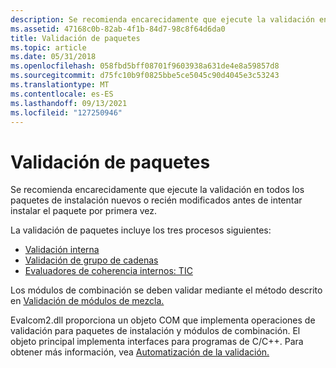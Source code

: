 ```yaml
---
description: Se recomienda encarecidamente que ejecute la validación en todos los paquetes de instalación nuevos o recién modificados antes de intentar instalar el paquete por primera vez.
ms.assetid: 47168c0b-82ab-4f1b-84d7-98c8f64d6da0
title: Validación de paquetes
ms.topic: article
ms.date: 05/31/2018
ms.openlocfilehash: 058fbd5bff08701f9603938a631de4e8a59857d8
ms.sourcegitcommit: d75fc10b9f0825bbe5ce5045c90d4045e3c53243
ms.translationtype: MT
ms.contentlocale: es-ES
ms.lasthandoff: 09/13/2021
ms.locfileid: "127250946"
---
```

# <a name="package-validation"></a>Validación de paquetes

Se recomienda encarecidamente que ejecute la validación en todos los paquetes de instalación nuevos o recién modificados antes de intentar instalar el paquete por primera vez.

La validación de paquetes incluye los tres procesos siguientes:

-   [Validación interna](internal-validation.md)
-   [Validación de grupo de cadenas](string-pool-validation.md)
-   [Evaluadores de coherencia internos: TIC](internal-consistency-evaluators-ices.md)

Los módulos de combinación se deben validar mediante el método descrito en [Validación de módulos de mezcla.](validating-merge-modules.md)

Evalcom2.dll proporciona un objeto COM que implementa operaciones de validación para paquetes de instalación y módulos de combinación. El objeto principal implementa interfaces para programas de C/C++. Para obtener más información, vea [Automatización de la validación.](validation-automation.md)

 

 




